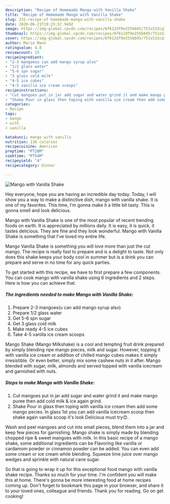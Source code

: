 ```yaml
---
description: "Recipe of Homemade Mango with Vanilla Shake"
title: "Recipe of Homemade Mango with Vanilla Shake"
slug: 331-recipe-of-homemade-mango-with-vanilla-shake
date: 2020-06-21T19:23:57.949Z
image: https://img-global.cpcdn.com/recipes/6f612df9e255b045/751x532cq70/mango-with-vanilla-shake-recipe-main-photo.jpg
thumbnail: https://img-global.cpcdn.com/recipes/6f612df9e255b045/751x532cq70/mango-with-vanilla-shake-recipe-main-photo.jpg
cover: https://img-global.cpcdn.com/recipes/6f612df9e255b045/751x532cq70/mango-with-vanilla-shake-recipe-main-photo.jpg
author: Marie Mann
ratingvalue: 4.8
reviewcount: 15
recipeingredient:
- "2-3 mangoesu can add mango syrup also"
- "1/2 glass water"
- "5-6 spn sugar"
- "3 glass cold milk"
- "4-5 ice cubes"
- "4-5 vanilla ice cream scoops"
recipeinstructions:
- "Cut mangoes put in jar add sugar and water grind it and make mango puree then add cold milk &amp; ice again grind."
- "Shake Pour in glass then toping with vanilla ice cream then add some mango pecies. In glass 1st you can add vanilla icecream scoop then shake again vanilla scoop it&#39;s look Delicious must try😊."
categories:
- Recipe
tags:
- mango
- with
- vanilla

katakunci: mango with vanilla 
nutrition: 136 calories
recipecuisine: American
preptime: "PT28M"
cooktime: "PT54M"
recipeyield: "4"
recipecategory: Dinner

---
```



![Mango with Vanilla Shake](https://img-global.cpcdn.com/recipes/6f612df9e255b045/751x532cq70/mango-with-vanilla-shake-recipe-main-photo.jpg)

Hey everyone, hope you are having an incredible day today. Today, I will show you a way to make a distinctive dish, mango with vanilla shake. It is one of my favorites. This time, I'm gonna make it a little bit tasty. This is gonna smell and look delicious.

Mango with Vanilla Shake is one of the most popular of recent trending foods on earth. It is appreciated by millions daily. It is easy, it is quick, it tastes delicious. They are fine and they look wonderful. Mango with Vanilla Shake is something that I've loved my entire life.

Mango Vanilla Shake is something you will love more than just the cut mango. The recipe is really fast to prepare and is a delight to taste. Not only does this shake keeps your body cool in summer but is a drink you can prepare and serve in no time for any quick parties.


To get started with this recipe, we have to first prepare a few components. You can cook mango with vanilla shake using 6 ingredients and 2 steps. Here is how you can achieve that.

<!--inarticleads1-->

##### The ingredients needed to make Mango with Vanilla Shake:

1. Prepare 2-3 mangoes(u can add mango syrup also)
1. Prepare 1/2 glass water
1. Get 5-6 spn sugar
1. Get 3 glass cold milk
1. Make ready 4-5 ice cubes
1. Take 4-5 vanilla ice cream scoops


Mango Shake (Mango Milkshake) is a cool and tempting fruit drink prepared by simply blending ripe mango pieces, milk and sugar. However, topping it with vanilla ice cream or addition of chilled mango cubes makes it simply irresistible. Or even better, simply mix some cashew nuts in it after. Mango blended with sugar, milk, almonds and served topped with vanilla icecream and garnished with nuts. 

<!--inarticleads2-->

##### Steps to make Mango with Vanilla Shake:

1. Cut mangoes put in jar add sugar and water grind it and make mango puree then add cold milk &amp; ice again grind.
1. Shake Pour in glass then toping with vanilla ice cream then add some mango pecies. In glass 1st you can add vanilla icecream scoop then shake again vanilla scoop it&#39;s look Delicious must try😊.


Wash and peel mangoes and cut into small pieces, blend them into a jar and keep few pieces for garnishing. Mango shake is simply made by blending chopped ripe &amp; sweet mangoes with milk. In this basic recipe of a mango shake, some additional ingredients can be Flavoring like vanilla or cardamom powder or cinnamon powder can be added. You can even add some cream or ice cream while blending. Squeeze lime juice over mango wedges and sprinkle with natural cane sugar. 

So that is going to wrap it up for this exceptional food mango with vanilla shake recipe. Thanks so much for your time. I'm confident you will make this at home. There's gonna be more interesting food at home recipes coming up. Don't forget to bookmark this page in your browser, and share it to your loved ones, colleague and friends. Thank you for reading. Go on get cooking!

